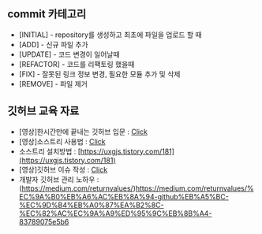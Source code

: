## commit 카테고리 
- [INITIAL] - repository를 생성하고 최초에 파일을 업로드 할 때
- [ADD] - 신규 파일 추가
- [UPDATE] - 코드 변경이 일어날때
- [REFACTOR] - 코드를 리팩토링 했을때
- [FIX] - 잘못된 링크 정보 변경, 필요한 모듈 추가 및 삭제
- [REMOVE] - 파일 제거

## 깃허브 교육 자료
- [영상]한시간만에 끝내는 깃허브 입문 : [Click](https://www.youtube.com/watch?v=-27WScuoKQs&t=3200s&ab_channel=%EA%B0%9C%EB%B0%9C%EC%9E%90%EC%9D%98%ED%92%88%EA%B2%A9)
- [영상]소스트리 사용법 : [Click](https://www.youtube.com/watch?v=8AtHcXnJSdA&list=PLAHa1zfLtLiPrxoBo9a1HVmauvE2Mn3xX&ab_channel=%EC%BD%94%EB%93%9C%EC%8A%A4%EC%BF%BC%EB%93%9C)
- 소스트리 설치방법 : [https://uxgjs.tistory.com/181](https://uxgjs.tistory.com/181)
- [영상]깃허브 이슈 작성 : [Click](https://www.youtube.com/watch?v=nisqr73mjOo&list=PLuHgQVnccGMDWjb0TWItMCfDWDs8Y3Oo7&index=6&ab_channel=%EC%83%9D%ED%99%9C%EC%BD%94%EB%94%A9)
- 개발자 깃허브 관리 노하우 : (https://medium.com/returnvalues/)https://medium.com/returnvalues/%EC%9A%B0%EB%A6%AC%EB%8A%94-github%EB%A5%BC-%EC%9D%B4%EB%A0%87%EA%B2%8C-%EC%82%AC%EC%9A%A9%ED%95%9C%EB%8B%A4-83789075e5b6
